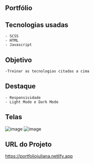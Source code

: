 ## Portfólio 

## Tecnologias usadas
    - SCSS
    - HTML
    - Javascript

## Objetivo
    -Treinar as tecnologias citadas a cima

## Destaque
    - Responsividade
    - Light Mode e Dark Mode
    
## Telas
![image](https://user-images.githubusercontent.com/98166381/182381290-daf48b90-6179-4ecb-9e23-31b50b0cd854.png)
![image](https://user-images.githubusercontent.com/98166381/182381392-738fe3cc-21f2-4a9d-be11-a112b390f2cc.png)

## URL do Projeto
https://portfoliojuliana.netlify.app

